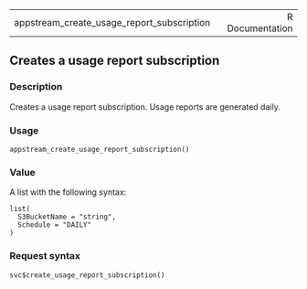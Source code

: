 <table style="width: 100%;">
<tbody>
<tr class="odd">
<td>appstream_create_usage_report_subscription</td>
<td style="text-align: right;">R Documentation</td>
</tr>
</tbody>
</table>

## Creates a usage report subscription

### Description

Creates a usage report subscription. Usage reports are generated daily.

### Usage

    appstream_create_usage_report_subscription()

### Value

A list with the following syntax:

    list(
      S3BucketName = "string",
      Schedule = "DAILY"
    )

### Request syntax

    svc$create_usage_report_subscription()
